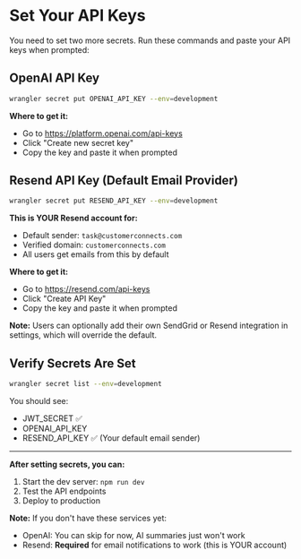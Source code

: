 # Set Your API Keys

You need to set two more secrets. Run these commands and paste your API keys when prompted:

## OpenAI API Key

```bash
wrangler secret put OPENAI_API_KEY --env=development
```

**Where to get it:**
- Go to https://platform.openai.com/api-keys
- Click "Create new secret key"
- Copy the key and paste it when prompted

## Resend API Key (Default Email Provider)

```bash
wrangler secret put RESEND_API_KEY --env=development
```

**This is YOUR Resend account for:**
- Default sender: `task@customerconnects.com`
- Verified domain: `customerconnects.com`
- All users get emails from this by default

**Where to get it:**
- Go to https://resend.com/api-keys
- Click "Create API Key"
- Copy the key and paste it when prompted

**Note:** Users can optionally add their own SendGrid or Resend integration in settings, which will override the default.

## Verify Secrets Are Set

```bash
wrangler secret list --env=development
```

You should see:
- JWT_SECRET ✅
- OPENAI_API_KEY  
- RESEND_API_KEY ✅ (Your default email sender)

---

**After setting secrets, you can:**
1. Start the dev server: `npm run dev`
2. Test the API endpoints
3. Deploy to production

**Note:** If you don't have these services yet:
- OpenAI: You can skip for now, AI summaries just won't work
- Resend: **Required** for email notifications to work (this is YOUR account)

